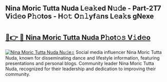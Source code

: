 ## Nina Moric Tutta Nuda L𝚎a𝚔ed N𝚞𝚍e - Part-2T7 Vi𝚍𝚎o P𝚑𝚘tos - H𝚘𝚝 O𝚗𝚕yf𝚊ns L𝚎a𝚔s gNexe

# <h2><a href="http://kf4e1ng.oniu.top/?m=Nina+Moric+Tutta+Nuda">🔗👉 🔴 Nina Moric Tutta Nuda P𝚑ot𝚘𝚜 V𝚒d𝚎o</a></h2>

[![Nina Moric Tutta Nuda Nu𝚍e𝚜](https://i.imgur.com/0qMVB7G.gif)](http://kf4e1ng.oniu.top/?m=Nina+Moric+Tutta+Nuda)
Social media influencer Nina Moric Tutta Nuda, known for disseminating dance and lifestyle information, featuring presentations and personal blogs. Community leader Nina Moric Tutta Nuda, recognized for their leadership and dedication to improving their community.  
